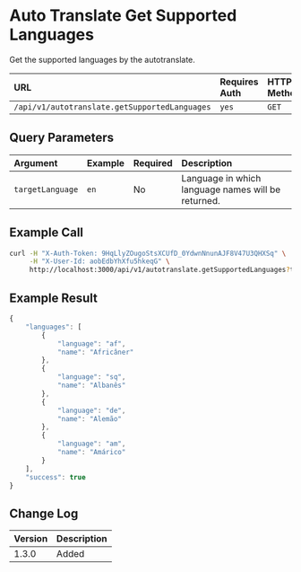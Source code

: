 # Auto Translate Get Supported Languages

Get the supported languages by the autotranslate.

| URL | Requires Auth | HTTP Method |
| :--- | :--- | :--- |
| `/api/v1/autotranslate.getSupportedLanguages` | `yes` | `GET` |

## Query Parameters

| Argument | Example | Required | Description |
| :--- | :--- | :--- | :--- |
| `targetLanguage` | `en` | No | Language in which language names will be returned. |

## Example Call

```bash
curl -H "X-Auth-Token: 9HqLlyZOugoStsXCUfD_0YdwnNnunAJF8V47U3QHXSq" \
     -H "X-User-Id: aobEdbYhXfu5hkeqG" \
     http://localhost:3000/api/v1/autotranslate.getSupportedLanguages?targetLanguage=pt
```

## Example Result

```javascript
{
    "languages": [
        {
            "language": "af",
            "name": "Africâner"
        },
        {
            "language": "sq",
            "name": "Albanês"
        },
        {
            "language": "de",
            "name": "Alemão"
        },
        {
            "language": "am",
            "name": "Amárico"
        }
    ],
    "success": true
}
```

## Change Log

| Version | Description |
| :--- | :--- |
| 1.3.0 | Added |

